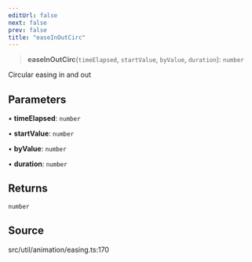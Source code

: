 ```yaml
---
editUrl: false
next: false
prev: false
title: "easeInOutCirc"
---
```


> **easeInOutCirc**(`timeElapsed`, `startValue`, `byValue`, `duration`): `number`

Circular easing in and out

## Parameters

• **timeElapsed**: `number`

• **startValue**: `number`

• **byValue**: `number`

• **duration**: `number`

## Returns

`number`

## Source

src/util/animation/easing.ts:170
